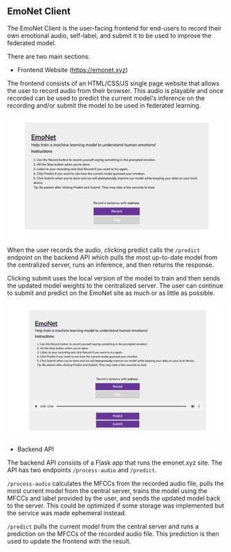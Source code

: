 ## EmoNet Client

The EmoNet Client is the user-facing frontend for end-users to record their own emotional audio, self-label, and submit it to be used to improve the federated model. 

There are two main sections:

 - Frontend Website (https://emonet.xyz)

 The frontend consists of an HTML/CSS/JS single page website that allows the user to record audio from their browser. This audio is playable and once recorded can be used to predict the current model's inference on the recording and/or submit the model to be used in federated learning.

 ![emonet_main.xyz](emonet_main.png)

 When the user records the audio, clicking predict calls the `/predict` endpoint on the backend API which pulls the most up-to-date model from the centralized server, runs an inference, and then returns the response.

 Clicking submit uses the local version of the model to train and then sends the updated model weights to the centralized server. The user can continue to submit and predict on the EmoNet site as much or as little as possible.

 ![emonet_submit.xyz](emonet_submit.png)

 - Backend API

 The backend API consists of a Flask app that runs the emonet.xyz site. The API has two endpoints `/process-audio` and `/predict`. 

 `/process-audio` calculates the MFCCs from the recorded audio file, pulls the most current model from the central server, trains the model using the MFCCs and label provided by the user, and sends the updated model back to the server. This could be optimized if some storage was implemented but the service was made ephemeral instead.

 `/predict` pulls the current model from the central server and runs a prediction on the MFCCs of the recorded audio file. This prediction is then used to update the frontend with the result.